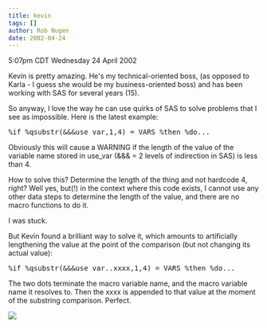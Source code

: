 ```yaml
---
title: kevin
tags: []
author: Rob Nugen
date: 2002-04-24
---
```


<title></title>
<p class=date>5:07pm CDT Wednesday 24 April 2002</p>

<p>Kevin is pretty amazing.  He's my technical-oriented boss, (as
opposed to Karla - I guess she would be my business-oriented boss) and
has been working with SAS for several years (15).</p>

<p>So anyway, I love the way he can use quirks of SAS to solve
problems that I see as impossible.  Here is the latest example:</p>

<pre>
%if %qsubstr(&&&use_var,1,4) = VARS %then %do...
</pre>

<p>Obviously this will cause a WARNING if the length of the value of
the variable name stored in use_var (&&& = 2 levels of indirection in
SAS) is less than 4.</p>

<p>How to solve this?  Determine the length of the thing and not
hardcode 4, right?  Well yes, but(!) in the context where this code
exists, I cannot use any other data steps to determine the length of
the value, and there are no macro functions to do it.</p>

<p>I was stuck.</p>

<p>But Kevin found a brilliant way to solve it, which amounts to
artificially lengthening the value at the point of the comparison (but
not changing its actual value):</p>

<pre>
%if %qsubstr(&&&use_var..xxxx,1,4) = VARS %then %do...
</pre>

<p>The two dots terminate the macro variable name, and the macro
variable name it resolves to.  Then the xxxx is appended to that value
at the moment of the substring comparison.  Perfect.</p>

<p><img src='/images/rob/wL-ROB.gif'/></p>

